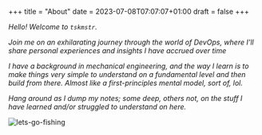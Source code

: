 +++
title = "About"
date = 2023-07-08T07:07:07+01:00
draft = false
+++

*Hello! Welcome to `tskmstr`.*

*Join me on an exhilarating journey through the world of DevOps, where I'll share personal experiences and insights I have accrued over time*

*I have a background in mechanical engineering, and the way I learn is to make things very simple to understand on a fundamental level and then build from there. Almost like a first-principles mental model, sort of, lol.*

*Hang around as I dump my notes; some deep, others not, on the stuff I have learned and/or struggled to understand on here.*

![lets-go-fishing](https://th.bing.com/th/id/R.a801c5e00d5fb915e939a5c30385b941?rik=7ygoHJl4WuKeJQ&riu=http%3a%2f%2fwww.animatedimages.org%2fdata%2fmedia%2f157%2fanimated-fishing-image-0131.gif&ehk=rQq%2bd2QDkwjFPyX1hPoyHfP%2bFC7iis9SSANWH6%2bO9dk%3d&risl=&pid=ImgRaw&r=0)